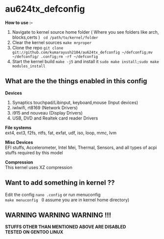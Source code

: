 # au624tx_defconfig

<b> How to use :-</b>

1. Navigate to kernel source home folder ( Where you see folders like arch, blocks,certs ) <code> cd /path/to/kernel/folder</code> <br>
2. Clear the kernel sources <code>make mrproper</code>
3. Clone the repo <code>git clone git://github.com/kumarayush2104/au624tx_defconfig ~/defconfig;mv ~/defconfig/ .config;rm -rf ~/defconfig</code>
4. Start the kernel build <code>make -j5</code> and install it <code>sudo make install;sudo make modules_install</code> <br> 

## What are the the things enabled in this config
<b> Devices </b>
1. Synaptics touchpad/Libinput, keyboard,mouse (Input devices)
2. iwlwifi, rt8169 (Network Drivers)
3. i915 and nouveau (Display Drivers)
4. USB, DVD and Realtek card reader Drivers 

<b> File systems </b> <br>
ext4, ext3, f2fs, ntfs, fat, exfat, udf, iso, loop, mmc, lvm

<b> Misc Devices </b><br>
EFI stuffs, Accelerometer, Intel Mei, Thermal, Sensors, and all types of acpi stuffs required by this model

<b> Compression </b><br>
This kernel uses XZ compression

## Want to add something in kernel ?? <br>
Edit the config <code>nano .config</code> or run menuconfig <code> make menuconfig </code> (I assume you are in kernel home directory)

## WARNING WARNING WARNING !!!
<b> STUFFS OTHER THAN MENTIONED ABOVE ARE DISABLED </b> <br>
<b> **TESTED ON GENTOO LINUX** </b>
